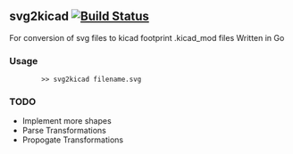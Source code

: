 ## svg2kicad [![Build Status](https://travis-ci.org/rustyoz/svg2kicad.svg?branch=master)](https://travis-ci.org/rustyoz/svg2kicad)
For conversion of svg files to kicad footprint .kicad_mod files
Written in Go

### Usage
			>> svg2kicad filename.svg

### TODO
* Implement more shapes
* Parse Transformations
* Propogate Transformations
